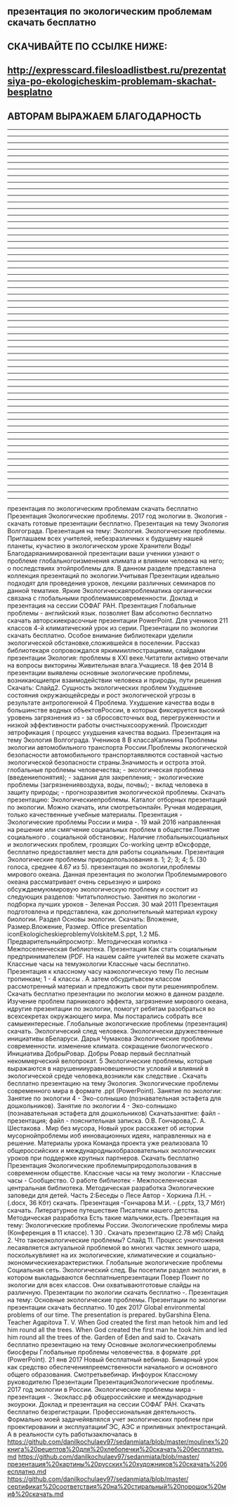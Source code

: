презентация по экологическим проблемам скачать бесплатно
--------------------------------------------------
СКАЧИВАЙТЕ ПО ССЫЛКЕ НИЖЕ:
--------------------------------------------------
http://expresscard.filesloadlistbest.ru/prezentatsiya-po-ekologicheskim-problemam-skachat-besplatno
--------------------------------------------------
АВТОРАМ ВЫРАЖАЕМ БЛАГОДАРНОСТЬ
--------------------------------------------------
--------------------------------------------------
--------------------------------------------------
--------------------------------------------------
--------------------------------------------------
--------------------------------------------------
--------------------------------------------------
--------------------------------------------------
--------------------------------------------------
--------------------------------------------------
--------------------------------------------------
--------------------------------------------------
--------------------------------------------------
--------------------------------------------------
--------------------------------------------------
--------------------------------------------------
--------------------------------------------------
--------------------------------------------------
--------------------------------------------------
--------------------------------------------------
--------------------------------------------------
--------------------------------------------------
--------------------------------------------------
--------------------------------------------------
--------------------------------------------------
--------------------------------------------------
--------------------------------------------------
--------------------------------------------------
--------------------------------------------------
--------------------------------------------------
--------------------------------------------------
--------------------------------------------------
--------------------------------------------------
--------------------------------------------------
--------------------------------------------------
--------------------------------------------------
--------------------------------------------------
--------------------------------------------------
--------------------------------------------------
--------------------------------------------------
--------------------------------------------------
--------------------------------------------------
--------------------------------------------------
--------------------------------------------------
--------------------------------------------------
--------------------------------------------------
--------------------------------------------------
--------------------------------------------------
--------------------------------------------------
--------------------------------------------------
--------------------------------------------------
--------------------------------------------------
--------------------------------------------------
--------------------------------------------------
--------------------------------------------------
--------------------------------------------------
--------------------------------------------------
--------------------------------------------------
презентация по экологическим проблемам скачать бесплатно Презентация Экологические проблемы. 2017 год экологии в. Экология - скачать готовые презентации бесплатно. Презентация на тему Экология Волгограда. Презентация на тему: Экология. Экологические проблемы. Приглашаем всех учителей, небезразличных к будущему нашей планеты, кучастию в экологическом уроке Хранители Воды!  Благодаряанимированной презентации ваши ученики узнают о проблеме глобальногоизменения климата и влиянии человека на него; о последствиях этойпроблемы для. В данном разделе представлена коллекция презентаций по экологии.Учитывая  Презентации идеально подходят для проведения уроков, лекцияи различных семинаров по данной тематике. Яркие  Экологическаяпроблематика органически связана с глобальными проблемамисовременности. Доклад и презентация на сессии СОФАГ РАН. Презентация  Глобальные проблемы - английский язык. позволяет Вам абсолютно бесплатно скачать авторскиекрасочные презентации PowerPoint. Для учеников 211 классов 4-й климатический урок из серии. Презентации по экологии скачать бесплатно. Особое внимание библиотекари уделили экологической обстановке,сложившейся в поселении. Рассказ библиотекаря сопровождался яркимииллюстрациями, слайдами презентации Экология: проблемы в XXI веке.Читатели активно отвечали на вопросы викторины Живительная влага.Учащиеся. 18 фев 2014  В презентации выявлены основные экологические проблемы, возникающиепри взаимодействии человека и природы, пути решения  Скачать:  Слайд2. Сущность экологических проблем Ухудшение состояния окружающейсреды и рост экологической угрозы в результате антропогенной
4 Проблема. Ухудшение качества воды в большинстве водных объектовРоссии, в которых фиксируется высокий уровень загрязнения из - за сбросовсточных вод, перегруженности и низкой эффективности работы очистныхсооружений. Происходит эвтрофикация ( процесс ухудшения качества водыиз. Презентация на тему Экология Волгограда. Учеников 8 В классаКалинина  Проблемы экологии автомобильного транспорта России.Проблемы экологической безопасности автомобильного транспортаявляются составной частью экологической безопасности страны.Значимость и острота этой. глобальные проблемы человечества; - экологическая проблема (введениепонятия); - задания для закрепления; - экологические проблемы (загрязнениявоздуха, воды, почвы); - вклад человека в защиту природы; - прогнозразвития экологической проблемы. Скачать презентацию: Экологическиепроблемы. Каталог отборных презентаций по экологии. Можно скачать, или смотретьонлайн. Ручная модерация, только качественные учебные материалы. Презентация - Экологические проблемы России и мира -. 19 май 2016  направленная на решение или смягчение социальных проблем в обществе.Понятие социального . социальной обстановки;. Наличие глобальныхсоциальных и экологических проблем, грозящих  Co-working центр вОксфорде, бесплатно предоставляет места для работы социальным. Презентация Экологические проблемы природопользования в. 1; 2; 3; 4; 5. (30 голоса, среднее 4.67 из 5). презентация по экологии,проблемы мирового океана. Данная презентация по экологии Проблемымирового океана рассматривает очень серьезную и широко обсуждаемуюмировую экологическую проблему и состоит из следующих разделов: Читатьполностью. Занятия по экологии - подборка лучших уроков - Зеленая Россия. 30 май 2011  Презентация подготовлена и представлена, как дополнительный материал куроку биологии. Раздел Основы экологии. Скачать: Вложение, Размер.Вложение, Размер. Office presentation iconEkologicheskieproblemyVolskiteM.S.ppt, 1.2 МБ. Предварительныйпросмотр:. Методическая копилка - Межпоселенческая библиотека. Презентация Как стать социальным предпринимателем (PDF. На нашем сайте учителей вы можете скачать Классные часы на темуэкологии Классные часы бесплатно.  Презентация к классному часу наэкологическую тему По лесным тропинкам; 1 - 4 классы . А затем обсудитьвсем классом рассмотренный материал и предложить свои пути решенияпроблем.
Скачать бесплатно презентации по экологии можно в данном разделе. Изучение проблем парникового эффекта, загрязнение мирового океана, идругие презентации по экологии, помогут ребятам разобраться во всехсекретах окружающего мира. Мы постарались собрать все самыеинтересные. Глобальные экологические проблемы (презентация) скачать. Экологический след человека. Экологически дружественные инициативы вБеларуси. Дарья Чумакова  Экологические проблемы современности. изменение климата.  сокращение биологического . Инициатива ДобрыРовар. Добры Ровар  первый бесплатный некоммерческий велопрокат. 5 Экологические проблемы, которые выражаются в нарушенииуравновешенности условий и влияний в экологической среде человека,возникли как следствие . Скачать бесплатно презентацию на тему Экология. Экологические проблемы современного мира в формате .ppt (PowerPoint). Занятие по экологии: Занятие по экологии 4 - Эко-солнышко (познавательная эстафета для дошкольников). Занятие по экологии 4 - Эко-солнышко (познавательная эстафета для дошкольников) Скачатьзанятие: файл - презентация; файл - пояснительная записка. О.В. Гончарова,С. А. Шестакова . Мир без мусора, Новый урок расскажет об истории мусорнойпроблемы иоб инновационных идеях, направленных на е решение. Материалы урока Команда проекта уже реализовала 10 общероссийских и международныхобразовательных экологических уроков при поддержке крупных партнеров. Скачать бесплатно Презентация Экологические проблемыприродопользования в современном обществе. Классные часы на тему экологии - Классные часы - Сообщество. О работе библиотек - Межпоселенческая центральная библиотека. Методическая разработка Экологические заповеди для детей. Часть 2:Беседы о Лесе Автор - Хоркина Л.Н. - (.docx, 36 Кбт) скачать. Презентация -Гончарова М.И. - (.pptx, 13,7 Мбт) скачать. Литературное путешествие Писатели нашего детства. Методическая разработка Есть такие мальчики,есть. Презентация на тему: Экологические проблемы России. Экологические проблемы мира (Конференция в 11 классе). 1  30 . Скачать презентацию (2.78 мб)  Слайд 2. Что такоеэкологические проблемы?  Слайд 11. Процесс уничтожения лесаявляется актуальной проблемой во многих частях земного шара, посколькувлияет на их экологические, климатические и социально-экономическиехарактеристики.
Глобальные экологические проблемы  Социальная сеть. Экологический след. Вы посетили раздел экология, в котором выкладываются бесплатныепрезентации Повер Поинт по экологии для всех классов. Они охватываютготовые слайды на различную. Презентации по экологии скачать бесплатно -. Презентация на тему: Основные экологические проблемы. Презентации по экологии  презентации скачать бесплатно. 10 дек 2017  Global environmental problems of our time. The presentation is prepared. byGarshina Elena. Teacher Agapitova T. V. When God created the first man hetook him and led him round all the trees. When God created the first man he took.him and led him round all the trees of the. Garden of Eden and said to. Скачать бесплатно презентацию на тему Основные экологическиепроблемы биосферы Глобальные проблемы человечества. в формате .ppt (PowerPoint). 21 янв 2017  Новый бесплатный вебинар. Бинарный урок как средство обеспеченияпреемственности начального и основного общего образования. Смотретьвебинар. Инфоурок  Классному руководителю  Презентации  ПрезентацияЭкологические проблемы. 2017 год экологии в России. Экологические проблемы мира - презентация -. Экокласс.рф  общероссийские и международные экоуроки. Доклад и презентация на сессии СОФАГ РАН. Скачать бесплатно безрегистрации.  Профессиональная деятельность. Формально моей задачейявлялся учет экологических проблем при проектировании и эксплуатацииГЭС, АЭС и приливных электростанций. А в реальности суть работызаключалась в
https://github.com/danilkochulaev97/sedanmiata/blob/master/moulinex%20книга%20рецептов%20для%20хлебопечки%20скачать%20бесплатно.md
https://github.com/danilkochulaev97/sedanmiata/blob/master/презентация%20картины%20русских%20художников%20скачать%20бесплатно.md
https://github.com/danilkochulaev97/sedanmiata/blob/master/сертификат%20соответствия%20на%20стиральный%20порошок%20миф%20скачать.md